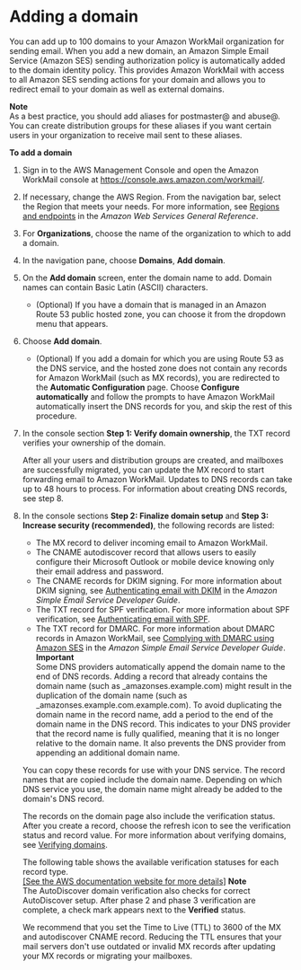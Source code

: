 # Adding a domain<a name="add_domain"></a>

You can add up to 100 domains to your Amazon WorkMail organization for sending email\. When you add a new domain, an Amazon Simple Email Service \(Amazon SES\) sending authorization policy is automatically added to the domain identity policy\. This provides Amazon WorkMail with access to all Amazon SES sending actions for your domain and allows you to redirect email to your domain as well as external domains\.

**Note**  
As a best practice, you should add aliases for postmaster@ and abuse@\. You can create distribution groups for these aliases if you want certain users in your organization to receive mail sent to these aliases\.

**To add a domain**

1. Sign in to the AWS Management Console and open the Amazon WorkMail console at [https://console\.aws\.amazon\.com/workmail/](https://console.aws.amazon.com/workmail/)\.

1. If necessary, change the AWS Region\. From the navigation bar, select the Region that meets your needs\. For more information, see [Regions and endpoints](http://docs.aws.amazon.com/general/latest/gr/index.html?rande.html) in the *Amazon Web Services General Reference*\.

1. For **Organizations**, choose the name of the organization to which to add a domain\.

1. In the navigation pane, choose **Domains**, **Add domain**\.

1. On the **Add domain** screen, enter the domain name to add\. Domain names can contain Basic Latin \(ASCII\) characters\.
   + \(Optional\) If you have a domain that is managed in an Amazon Route 53 public hosted zone, you can choose it from the dropdown menu that appears\.

1. Choose **Add domain**\.
   + \(Optional\) If you add a domain for which you are using Route 53 as the DNS service, and the hosted zone does not contain any records for Amazon WorkMail \(such as MX records\), you are redirected to the **Automatic Configuration** page\. Choose **Configure automatically** and follow the prompts to have Amazon WorkMail automatically insert the DNS records for you, and skip the rest of this procedure\.

1. In the console section **Step 1: Verify domain ownership**, the TXT record verifies your ownership of the domain\.

   After all your users and distribution groups are created, and mailboxes are successfully migrated, you can update the MX record to start forwarding email to Amazon WorkMail\. Updates to DNS records can take up to 48 hours to process\. For information about creating DNS records, see step 8\.

1. In the console sections **Step 2: Finalize domain setup** and **Step 3: Increase security \(recommended\)**, the following records are listed:
   + The MX record to deliver incoming email to Amazon WorkMail\.
   + The CNAME autodiscover record that allows users to easily configure their Microsoft Outlook or mobile device knowing only their email address and password\.
   + The CNAME records for DKIM signing\. For more information about DKIM signing, see [Authenticating email with DKIM](https://docs.aws.amazon.com/ses/latest/DeveloperGuide/dkim.html) in the *Amazon Simple Email Service Developer Guide*\.
   + The TXT record for SPF verification\. For more information about SPF verification, see [Authenticating email with SPF](authenticate_domain.md)\.
   + The TXT record for DMARC\. For more information about DMARC records in Amazon WorkMail, see [Complying with DMARC using Amazon SES](https://docs.aws.amazon.com/ses/latest/DeveloperGuide/dmarc.html) in the *Amazon Simple Email Service Developer Guide*\.
**Important**  
Some DNS providers automatically append the domain name to the end of DNS records\. Adding a record that already contains the domain name \(such as \_amazonses\.example\.com\) might result in the duplication of the domain name \(such as \_amazonses\.example\.com\.example\.com\)\. To avoid duplicating the domain name in the record name, add a period to the end of the domain name in the DNS record\. This indicates to your DNS provider that the record name is fully qualified, meaning that it is no longer relative to the domain name\. It also prevents the DNS provider from appending an additional domain name\.

   You can copy these records for use with your DNS service\. The record names that are copied include the domain name\. Depending on which DNS service you use, the domain name might already be added to the domain's DNS record\.

   The records on the domain page also include the verification status\. After you create a record, choose the refresh icon to see the verification status and record value\. For more information about verifying domains, see [Verifying domains](domain_verification.md)\.

   The following table shows the available verification statuses for each record type\.    
[\[See the AWS documentation website for more details\]](http://docs.aws.amazon.com/workmail/latest/adminguide/add_domain.html)
**Note**  
The AutoDiscover domain verification also checks for correct AutoDiscover setup\. After phase 2 and phase 3 verification are complete, a check mark appears next to the **Verified** status\.

   We recommend that you set the Time to Live \(TTL\) to 3600 of the MX and autodiscover CNAME record\. Reducing the TTL ensures that your mail servers don't use outdated or invalid MX records after updating your MX records or migrating your mailboxes\.